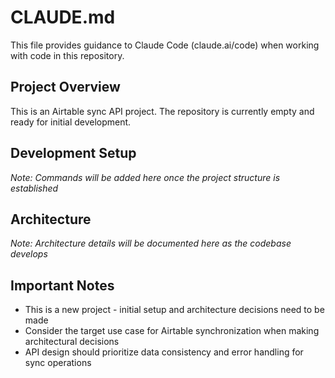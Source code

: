 # CLAUDE.md

This file provides guidance to Claude Code (claude.ai/code) when working with code in this repository.

## Project Overview

This is an Airtable sync API project. The repository is currently empty and ready for initial development.

## Development Setup

*Note: Commands will be added here once the project structure is established*

## Architecture

*Note: Architecture details will be documented here as the codebase develops*

## Important Notes

- This is a new project - initial setup and architecture decisions need to be made
- Consider the target use case for Airtable synchronization when making architectural decisions
- API design should prioritize data consistency and error handling for sync operations